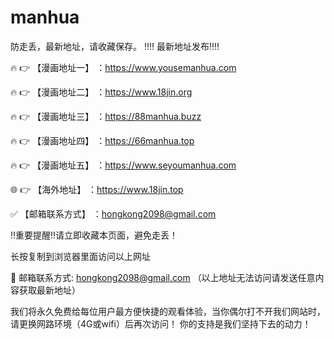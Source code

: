 # manhua
防走丢，最新地址，请收藏保存。
‼️‼️ 最新地址发布‼️‼️

🔥 👉 【漫画地址一】 ：https://www.yousemanhua.com

🔥 👉 【漫画地址二】 ：https://www.18jin.org

🔥 👉 【漫画地址三】 ：https://88manhua.buzz

🔥 👉 【漫画地址四】 ：https://66manhua.top

🔥 👉 【漫画地址五】 ：https://www.seyoumanhua.com

🌐 👉 【海外地址】 ：https://www.18jin.top

✅ 【邮箱联系方式】 ：hongkong2098@gmail.com

‼️重要提醒‼️请立即收藏本页面，避免走丢！

长按复制到浏览器里面访问以上网址

📧 邮箱联系方式: hongkong2098@gmail.com （以上地址无法访问请发送任意内容获取最新地址）

我们将永久免费给每位用户最方便快捷的观看体验，当你偶尔打不开我们网站时，请更换网路环境（4G或wifi）后再次访问！ 你的支持是我们坚持下去的动力！
